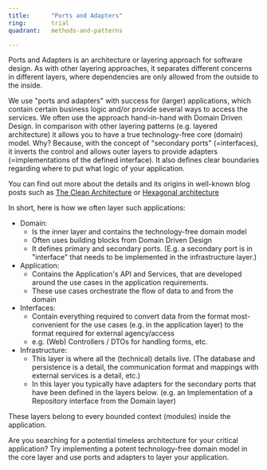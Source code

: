 ```yaml
---
title:      "Ports and Adapters"
ring:       trial
quadrant:   methods-and-patterns

---
```


Ports and Adapters is an architecture or layering approach for software design. As with other layering approaches, it separates different concerns in different layers, where dependencies are only allowed from the outside to the inside.

We use "ports and adapters" with success for (larger) applications, which contain certain business logic and/or provide several ways to access the services.
We often use the approach hand-in-hand with Domain Driven Design. In comparison with other layering patterns (e.g. layered architecture) it allows you to have a true technology-free core (domain) model. Why? Because, with the concept of "secondary ports" (=interfaces), it inverts the control and allows outer layers to provide adapters (=implementations of the defined interface).
It also defines clear boundaries regarding where to put what logic of your application.

You can find out more about the details and its origins in well-known blog posts such as [The Clean Architecture](https://8thlight.com/blog/uncle-bob/2012/08/13/the-clean-architecture.html) or [Hexagonal architecture](http://alistair.cockburn.us/Hexagonal+architecture)

In short, here is how we often layer such applications:

- Domain:
  - Is the inner layer and contains the technology-free domain model
  - Often uses building blocks from Domain Driven Design
  - It defines primary and secondary ports. (E.g. a secondary port is in "interface" that needs to be implemented in the infrastructure layer.)
- Application:
  - Contains the Application's API and Services, that are developed around the use cases in the application requirements.
  - These use cases orchestrate the flow of data to and from the domain
- Interfaces:
  - Contain everything required to convert data from the format most-convenient for the use cases (e.g. in the application layer) to the format required for external agency/access
  - e.g. (Web) Controllers / DTOs for handling forms, etc.
- Infrastructure:
  - This layer is where all the (technical) details live. (The database and persistence is a detail, the communication format and mappings with external services is a detail, etc.)
  - In this layer you typically have adapters for the secondary ports that have been defined in the layers below. (e.g. an Implementation of a Repository interface from the Domain layer)

These layers belong to every bounded context (modules) inside the application.

Are you searching for a potential timeless architecture for your critical application? Try implementing a potent technology-free domain model in the core layer and use ports and adapters to layer your application.
